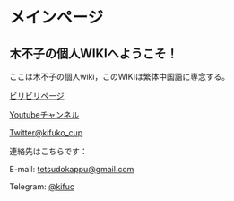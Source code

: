 # メインページ


## 木不子の個人WIKIへようこそ！

ここは木不子の個人wiki，このWIKIは繁体中国語に専念する。

[ビリビリページ](https://space.bilibili.com/6270976)

[Youtubeチャンネル](https://kust.ga/ytbpg)

[Twitter@kifuko_cup](https://twitter.com/kifuko_cup)

連絡先はこちらです：

E-mail: [tetsudokappu@gmail.com](tetsudokappu@gmail.com)

Telegram: [@kifuc](https://t.me/kifuc)
